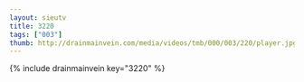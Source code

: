 ```yaml
--- 
layout: sieutv
title: 3220
tags: ["003"]
thumb: http://drainmainvein.com/media/videos/tmb/000/003/220/player.jpg
---
```

{% include drainmainvein key="3220" %} 

